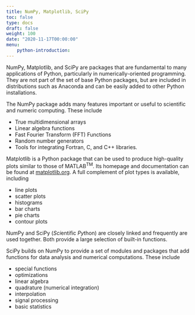 ```yaml
---
title: NumPy, Matplotlib, SciPy
toc: false
type: docs
draft: false
weight: 100
date: "2020-11-17T00:00:00"
menu:
    python-introduction:
---
```


NumPy, Matplotlib, and SciPy are packages that are fundamental to many applications of Python, particularly in numerically-oriented programming.  They are not part of the set of base Python packages, but are included in distributions such as Anaconda and can be easily added to other Python installations.  

The NumPy package adds many features important or useful to scientific and numeric computing.  These include

* True multidimensional arrays
* Linear algebra functions
* Fast Fourier Transform (FFT) Functions
* Random number generators
* Tools for integrating Fortran, C, and C++ libraries.

Matplotlib is a Python package that can be used to produce high-quality plots similar to those of MATLAB<sup>TM</sup>.  Its homepage and documentation can be found at [matplotlib.org](https://matplotlib.org).  A full complement of plot types is available, including

* line plots
* scatter plots
* histograms
* bar charts
* pie charts
* contour plots

NumPy and SciPy (*Sci*entific *Py*thon) are closely linked and frequently are used together.  Both provide a large selection of built-in functions.

SciPy builds on NumPy to provide a set of modules and packages that add functions for data analysis and numerical computations.  These include

* special functions
* optimizations
* linear algebra
* quadrature (numerical integration)
* interpolation
* signal processing
* basic statistics
